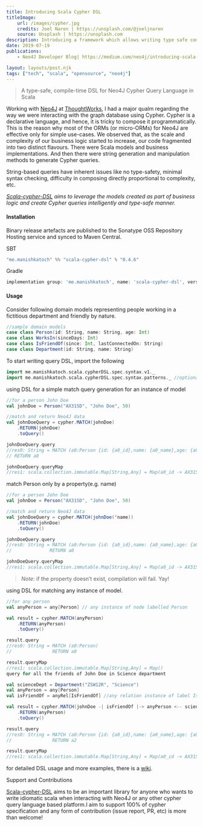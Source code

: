 ```yaml
---
title: Introducing Scala Cypher DSL
titleImage:
    url: /images/cypher.jpg
    credits: Joel Naren | https://unsplash.com/@joeljnaren
    source: Unsplash | https://unsplash.com
description: Introducing a framework which allows writing type safe complex Neo4J Cypher queries in Scala.
date: 2019-07-19
publications:
    - Neo4J Developer Blog| https://medium.com/neo4j/introducing-scala-cypher-dsl-51d28588cd51

layout: layouts/post.njk
tags: ["tech", "scala", "opensource", "neo4j"]
---
```


>A type-safe, compile-time DSL for Neo4J Cypher Query Language in Scala

Working with [Neo4J](https://neo4j.com/) at [ThoughtWorks](https://www.thoughtworks.com/), I had a major qualm regarding the way we were interacting with the graph database using Cypher. Cypher is a declarative language, and hence, it is tricky to compose it programmatically. This is the reason why most of the ORMs (or micro-ORMs) for Neo4J are effective only for simple use-cases. We observed that, as the scale and complexity of our business logic started to increase, our code fragmented into two distinct flavours. There were Scala models and business implementations. And then there were string generation and manipulation methods to generate Cypher queries.

String-based queries have inherent issues like no type-safety, minimal syntax checking, difficulty in composing directly proportional to complexity, etc.

_[Scala-cypher-DSL](https://github.com/manishkkatoch/scala-cypher-dsl) aims to leverage the models created as part of business logic and create Cypher queries intelligently and type-safe manner._

#### Installation

Binary release artefacts are published to the Sonatype OSS Repository Hosting service and synced to Maven Central.

SBT
```scala
"me.manishkatoch" %% "scala-cypher-dsl" % "0.4.6"
```

Gradle
```groovy
implementation group: 'me.manishkatoch', name: 'scala-cypher-dsl', version: '0.4.6'
```

#### Usage

Consider following domain models representing people working in a fictitious department and friendly by nature.

```scala
//sample domain models
case class Person(id: String, name: String, age: Int)
case class WorksIn(sinceDays: Int)
case class IsFriendOf(since: Int, lastConnectedOn: String)
case class Department(id: String, name: String)
```

To start writing query DSL, import the following

```scala
import me.manishkatoch.scala.cypherDSL.spec.syntax.v1._
import me.manishkatoch.scala.cypherDSL.spec.syntax.patterns._ //optional, import for expressing paths.
```

using DSL for a simple match query generation for an instance of model

```scala
//for a person John Doe
val johnDoe = Person("AX31SD", "John Doe", 50)

//match and return Neo4J data
val johnDoeQuery = cypher.MATCH(johnDoe)
    .RETURN(johnDoe)
    .toQuery()

johnDoeQuery.query
//res0: String = MATCH (a0:Person {id: {a0_id},name: {a0_name},age: {a0_age}})
// RETURN a0

johnDoeQuery.queryMap
//res1: scala.collection.immutable.Map[String,Any] = Map(a0_id -> AX31SD, a0_name -> John Doe, a0_age -> 50))
```

match Person only by a property(e.g. name)

```scala
//for a person John Doe
val johnDoe = Person("AX31SD", "John Doe", 50)

//match and return Neo4J data
val johnDoeQuery = cypher.MATCH(johnDoe('name))
    .RETURN(johnDoe)
    .toQuery()

johnDoeQuery.query
//res0: String = MATCH (a0:Person {id: {a0_id},name: {a0_name},age: {a0_age}})
//              RETURN a0

johnDoeQuery.queryMap
//res1: scala.collection.immutable.Map[String,Any] = Map(a0_id -> AX31SD, a0_name -> John Doe, a0_age -> 50))
```

>_Note_: if the property doesn’t exist, compilation will fail. Yay!

using DSL for matching any instance of model.

```scala
//for any person
val anyPerson = any[Person] // any instance of node labelled Person

val result = cypher.MATCH(anyPerson)
    .RETURN(anyPerson)
    .toQuery()

result.query
//res0: String = MATCH (a0:Person)
//               RETURN a0

result.queryMap
//res1: scala.collection.immutable.Map[String,Any] = Map()
query for all the friends of John Doe in Science department

val scienceDept = Department("ZSW12R", "Science")
val anyPerson = any[Person]
val isFriendOf = anyRel[IsFriendOf] //any relation instance of label IsFriendOf

val result = cypher.MATCH(johnDoe -| isFriendOf |-> anyPerson <-- scienceDept)
    .RETURN(anyPerson)
    .toQuery()

result.query
//res0: String = MATCH (a0:Person {id: {a0_id},name: {a0_name},age: {a0_age}})-[a1:IS_FRIEND_OF]->(a2:Person)<--(a3:Department {id: {a3_id},name: {a3_name}})
//               RETURN a2

result.queryMap
//res1: scala.collection.immutable.Map[String,Any] = Map(a0_id -> AX31SD, a0_name -> John Doe, a3_name -> Science, a0_age -> 50, a3_id -> ZSW12R)
```

for detailed DSL usage and more examples, there is a [wiki](https://github.com/manishkkatoch/scala-cypher-dsl/wiki).

Support and Contributions

[Scala-cypher-DSL](https://github.com/manishkkatoch/scala-cypher-dsl) aims to be an important library for anyone who wants to write idiomatic scala when interacting with Neo4J or any other cypher query language based platform.I aim to support 100% of cypher specification and any form of contribution (issue report, PR, etc) is more than welcome!